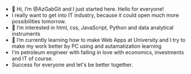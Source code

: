 - 👋 Hi, I’m @AzGabGit and I just started here. Hello for everyone!
- I really want to get into IT industry, because it could open much more possibilities tomorrow.
- 👀 I’m interested in html, css, JavaScript, Python and data analytical instruments
- 🌱 I’m currently learning how to make Web Apps at University and I try to make my work better by PC using and autamatization learning 
- I'm petroleum engineer with falling in love with economics, investments and IT of course.
- Success for everyone and let's be better together.

<!---
AzGabGit/AzGabGit is a ✨ special ✨ repository because its `README.md` (this file) appears on your GitHub profile.
You can click the Preview link to take a look at your changes.
--->
